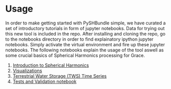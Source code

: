 # Usage

In order to make getting started with PySHBundle simple, we have curated a set of introductory tutorials in form of jupyter notebooks. Data for trying out this new tool is included in the repo. After installing and cloning the repo, go to the notebooks directory in order to find explainatory ipython jupyter notebooks. Simply activate the virtual environment and fire up these jupyter notebooks. The following notebooks explain the usage of the tool aswell as some crucial basics of Spherical Harmonics processing for Grace.

1. [Introduction to Spherical Harmonics](https://github.com/abhimhamane/pyshbundle/blob/106-prereview/notebooks/01_intro_spherical_harmonics_with_pyshbundle.ipynb)
3. [Visualizations](https://github.com/abhimhamane/pyshbundle/blob/106-prereview/notebooks/02_load_data.ipynb)
4. [Terrestrial Water Storage (TWS) Time Series](https://github.com/abhimhamane/pyshbundle/blob/106-prereview/notebooks/04_TWS_time_series.ipynb)
5. [Tests and Validation notebook](https://github.com/abhimhamane/pyshbundle/blob/106-prereview/notebooks/validation_pyshbundle.ipynb)

